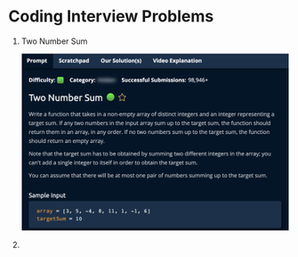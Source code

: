 # Coding Interview Problems



1. Two Number Sum
   

   ![two number sum](./images/TwoNumberSum.png)

   

2. 
